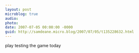 ```yaml
---
layout: post
microblog: true
audio: 
photo: 
date: 2007-07-05 00:00:00 -0000
guid: http://samdeane.micro.blog/2007/07/05/t135228632.html
---
```

play testing the game today
